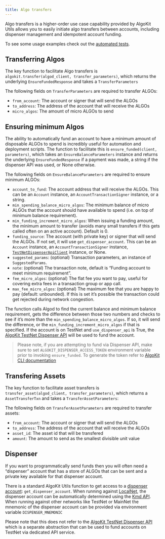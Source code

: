 ```yaml
---
title: Algo transfers
---
```


Algo transfers is a higher-order use case capability provided by AlgoKit Utils allows you to easily initiate algo transfers between accounts, including dispenser management and
idempotent account funding.

To see some usage examples check out the [automated tests](https://github.com/algorandfoundation/algokit-utils-py/blob/main/tests/test_transfer.py).

## Transferring Algos

The key function to facilitate Algo transfers is `algokit.transfer(algod_client, transfer_parameters)`, which returns the underlying `EnsureFundedResponse` and takes a `TransferParameters`

The following fields on `TransferParameters` are required to transfer ALGOs:

- `from_account`: The account or signer that will send the ALGOs
- `to_address`: The address of the account that will receive the ALGOs
- `micro_algos`: The amount of micro ALGOs to send

## Ensuring minimum Algos

The ability to automatically fund an account to have a minimum amount of disposable ALGOs to spend is incredibly useful for automation and deployment scripts.
The function to facilitate this is `ensure_funded(client, parameters)`, which takes an `EnsureBalanceParameters` instance and returns the underlying `EnsureFundedResponse` if a payment was made, a string if the dispenser API was used, or None otherwise.

The following fields on `EnsureBalanceParameters` are required to ensure minimum ALGOs:

- `account_to_fund`: The account address that will receive the ALGOs. This can be an `Account` instance, an `AccountTransactionSigner` instance, or a string.
- `min_spending_balance_micro_algos`: The minimum balance of micro ALGOs that the account should have available to spend (i.e. on top of minimum balance requirement).
- `min_funding_increment_micro_algos`: When issuing a funding amount, the minimum amount to transfer (avoids many small transfers if this gets called often on an active account). Default is 0.
- `funding_source`: The account (with private key) or signer that will send the ALGOs. If not set, it will use `get_dispenser_account`. This can be an `Account` instance, an `AccountTransactionSigner` instance, [`TestNetDispenserApiClient`](https://github.com/algorandfoundation/algokit-utils-py/blob/main/docs/source/capabilities/dispenser-client) instance, or None.
- `suggested_params`: (optional) Transaction parameters, an instance of `SuggestedParams`.
- `note`: (optional) The transaction note, default is “Funding account to meet minimum requirement”.
- `fee_micro_algos`: (optional) The flat fee you want to pay, useful for covering extra fees in a transaction group or app call.
- `max_fee_micro_algos`: (optional) The maximum fee that you are happy to pay (default: unbounded). If this is set it’s possible the transaction could get rejected during network congestion.

The function calls Algod to find the current balance and minimum balance requirement, gets the difference between those two numbers and checks to see if it’s more than the `min_spending_balance_micro_algos`. If so, it will send the difference, or the `min_funding_increment_micro_algos` if that is specified. If the account is on TestNet and `use_dispenser_api` is True, the [AlgoKit TestNet Dispenser API](https://github.com/algorandfoundation/algokit-cli/blob/main/docs/features/dispenser) will be used to fund the account.

> Please note, if you are attempting to fund via Dispenser API, make sure to set `ALGOKIT_DISPENSER_ACCESS_TOKEN` environment variable prior to invoking `ensure_funded`. To generate the token refer to [AlgoKit CLI documentation](https://github.com/algorandfoundation/algokit-cli/blob/main/docs/features/dispenser#login)

## Transfering Assets

The key function to facilitate asset transfers is `transfer_asset(algod_client, transfer_parameters)`, which returns a `AssetTransferTxn` and takes a `TransferAssetParameters`:

The following fields on `TransferAssetParameters` are required to transfer assets:

- `from_account`: The account or signer that will send the ALGOs
- `to_address`: The address of the account that will receive the ALGOs
- `asset_id`: The asset id that will be transfered
- `amount`: The amount to send as the smallest divisible unit value

## Dispenser

If you want to programmatically send funds then you will often need a “dispenser” account that has a store of ALGOs that can be sent and a private key available for that dispenser account.

There is a standard AlgoKit Utils function to get access to a [dispenser account](account#id1): `get_dispenser_account`. When running against
[LocalNet](https://github.com/algorandfoundation/algokit-cli/blob/main/docs/features/localnet), the dispenser account can be automatically determined using the
[Kmd API](https://developer.algorand.org/docs/rest-apis/kmd). When running against other networks like TestNet or MainNet the mnemonic of the dispenser account can be provided via environment
variable `DISPENSER_MNEMONIC`

Please note that this does not refer to the [AlgoKit TestNet Dispenser API](dispenser-client) which is a separate abstraction that can be used to fund accounts on TestNet via dedicated API service.
